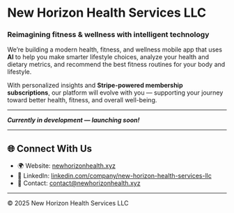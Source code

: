 # New Horizon Health Services LLC

### Reimagining fitness & wellness with intelligent technology

We’re building a modern health, fitness, and wellness mobile app that uses **AI** to help you make smarter lifestyle choices, analyze your health and dietary metrics, and recommend the best fitness routines for your body and lifestyle.

With personalized insights and **Stripe-powered membership subscriptions**, our platform will evolve with you — supporting your journey toward better health, fitness, and overall well-being.

---

_**Currently in development — launching soon!**_

---

## 🌐 Connect With Us

- 🌍 Website: [newhorizonhealth.xyz](https://newhorizonhealth.xyz/) 
- 💼 LinkedIn: [linkedin.com/company/new-horizon-health-services-llc](https://linkedin.com/company/new-horizon-health-services-llc)
- 📧 Contact: [contact@newhorizonhealth.xyz](mailto:contact@newhorizonhealth.xyz)

---

© 2025 New Horizon Health Services LLC
